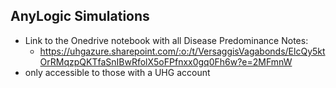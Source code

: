 ## AnyLogic Simulations
- Link to the Onedrive notebook with all Disease Predominance Notes:
  - https://uhgazure.sharepoint.com/:o:/t/VersaggisVagabonds/ElcQy5ktOrRMqzpQKTfaSnIBwRfolX5oFPfnxx0gq0Fh6w?e=2MFmnW
- only accessible to those with a UHG account
